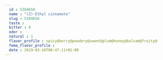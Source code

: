 ```yaml
---
  id : 5284656
  name : "(Z)-Ethyl cinnamate"
  slug : 5284656
  taste : 
  bitter : 0
  odor : 
  natural : 1
  flavor_profile : spicy@berry@powdery@sweet@plum@honey@balsam@fruity@flower@cinnamon
  fema_flavor_profile : 
  date : 2019-03-26T08:47:11+01:00
---
```



